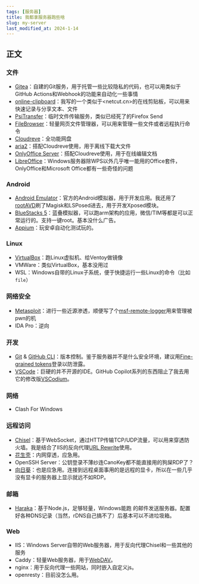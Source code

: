 ```yaml
---
tags: [服务器]
title: 我都拿服务器跑些啥
slug: my-server
last_modified_at: 2024-1-14
---
```


## 正文

### 文件

- [Gitea](https://about.gitea.com/)：自建的Git服务，用于托管一些比较隐私的代码，也可以用类似于GitHub Actions和Webhook的功能来自动化一些事情
- [online-clipboard](https://github.com/Young-Lord/online-clipboard)：我写的一个类似于<netcut.cn>的在线剪贴板，可以用来快速记录与分享文本、文件
- [PsiTransfer](https://github.com/psi-4ward/psitransfer)：临时文件传输服务，类似已经死了的Firefox Send
- [FileBrowser](https://github.com/filebrowser/filebrowser)：轻量网页文件管理器，可以用来管理一些文件或者远程执行命令
- [Cloudreve](https://cloudreve.org/)：全功能网盘
- [aria2](https://github.com/aria2/aria2)：搭配Cloudreve使用，用于离线下载大文件
- [OnlyOffice Server](https://zhuanlan.zhihu.com/p/608314154)：搭配Cloudreve使用，用于在线编辑文档
- [LibreOffice](https://www.libreoffice.org/)：Windows服务器除WPS以外几乎唯一能用的Office套件，OnlyOffice和Microsoft Office都有一些奇怪的问题

### Android

- [Android Emulator](https://developer.android.com/studio)：官方的Android模拟器，用于开发应用。我还用了[rootAVD](https://gitlab.com/newbit/rootAVD)刷了Magisk和LSPosed进去，用于开发Xposed模块。
- [BlueStacks 5](https://www.bluestacks.com/tw/index.html)：蓝叠模拟器，可以跑arm架构的应用，微信/TIM等都是可以正常运行的。支持一键root。基本没什么广告。
- [Appium](https://appium.io)：玩安卓自动化测试玩的。

### Linux

- [VirtualBox](https://www.virtualbox.org/)：跑Linux虚拟机、给Ventoy做镜像
- VMWare：类似VirtualBox，基本没用过
- WSL：Windows自带的Linux子系统，便于快捷运行一些Linux的命令（比如`file`）

### 网络安全

- [Metasploit](https://www.metasploit.com/)：进行一些近源渗透，顺便写了个[msf-remote-logger](https://github.com/Young-Lord/msf-remote-logger)用来管理被pwn的机
- IDA Pro：逆向

### 开发

- [Git](https://git-scm.com/) & [GitHub CLI](https://cli.github.com/)：版本控制。鉴于服务器并不是什么安全环境，建议用[Fine-grained tokens](https://github.com/settings/tokens?type=beta)登录以防泄露。
- [VSCode](https://code.visualstudio.com/)：巨硬的并不开源的IDE。GitHub Copilot系列的东西阻止了我去用它的修改版[VSCodium](https://github.com/VSCodium/vscodium)。

### 网络

- Clash For Windows

### 远程访问

- [Chisel](https://github.com/jpillora/chisel)：基于WebSocket，通过HTTP传输TCP/UDP流量，可以用来穿透防火墙。我是结合了IIS的反向代理[URL Rewrite](https://www.iis.net/downloads/microsoft/url-rewrite)使用。
- [花生壳](https://hsk.oray.com/)：内网穿透，应急用。
- OpenSSH Server：公钥登录不薄纱连CanoKey都不能直接用的狗屎RDP了？
- [向日葵](https://sunlogin.oray.com/)：也是应急用。连接到远程桌面事用的是远程的显卡，所以在一些几乎没有显卡的服务器上显示就远不如RDP。

### 邮箱

- [Haraka](https://github.com/haraka/Haraka)：基于Node.js，足够轻量，Windows能跑 的邮件发送服务器。配置好各种DNS记录（当然，rDNS自己搞不了）后基本可以不进垃圾箱。

### Web

- IIS：Windows Server自带的Web服务器，用于反向代理Chisel和一些其他的服务
- Caddy：轻量Web服务器，用于[WebDAV](https://young-lord.github.io/posts/caddy-webdav)。
- nginx：用于反向代理一些网站，同时嵌入自定义js。
- openresty：目前没怎么用。
